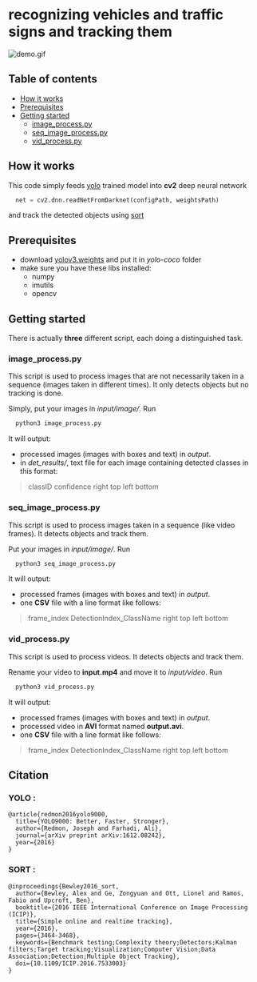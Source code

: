 # recognizing vehicles and traffic signs and tracking them
![demo.gif](demo.gif)

## Table of contents  
- [How it works](#how-it-works)
- [Prerequisites](#prerequisites)
- [Getting started](#getting-started)
    * [image_process.py](#image_processpy)
    * [seq_image_process.py](#seq_image_processpy)
    * [vid_process.py](vid_processpy)




## How it works
This code simply feeds [yolo](https://pjreddie.com/darknet/yolo/) trained model into __cv2__ deep neural network

```python
  net = cv2.dnn.readNetFromDarknet(configPath, weightsPath)
```
and track the detected objects using [sort](https://github.com/abewley/sort)

<p></p>

## Prerequisites
- download [yolov3.weights](https://pjreddie.com/media/files/yolov3.weights) and put it in _yolo-coco_ folder
- make sure you have these libs installed:
  * numpy
  * imutils
  * opencv

<p></p>

## Getting started
There is actually __three__ different script, each doing a distinguished task.
<p></p>

### image_process.py
This script is used to process images that are not necessarily taken in a sequence (images taken in different times). It only detects objects but no tracking is done.
<p></p>

Simply, put your images in _input/image/_.
Run
```bash
  python3 image_process.py
```
It will output:
* processed images (images with boxes and text) in _output_.
* in _det_results/_, text file for each image containing detected classes  in this format:
> classID  confidence  right  top  left  bottom  

<p></p>


### seq_image_process.py
This script is used to process images taken in a sequence (like video frames). It detects objects and track them.
<p></p>

Put your images in _input/image/_.
Run
```bash
  python3 seq_image_process.py
```
It will output:
* processed frames (images with boxes and text) in _output_.
* one __CSV__ file with a line format like follows:
> frame_index  DetectionIndex_ClassName  right  top  left  bottom

<p></p>

### vid_process.py
This script is used to process videos. It detects objects and track them.
<p></p>

Rename your video to __input.mp4__ and move it to _input/video_.
Run
```bash
  python3 vid_process.py
```
It will output:
* processed frames (images with boxes and text) in _output_.
* processed video in __AVI__ format named __output.avi__.
* one __CSV__ file with a line format like follows:
> frame_index  DetectionIndex_ClassName  right  top  left  bottom


<p></p>

## Citation

### YOLO :

    @article{redmon2016yolo9000,
      title={YOLO9000: Better, Faster, Stronger},
      author={Redmon, Joseph and Farhadi, Ali},
      journal={arXiv preprint arXiv:1612.08242},
      year={2016}
    }

### SORT :

    @inproceedings{Bewley2016_sort,
      author={Bewley, Alex and Ge, Zongyuan and Ott, Lionel and Ramos, Fabio and Upcroft, Ben},
      booktitle={2016 IEEE International Conference on Image Processing (ICIP)},
      title={Simple online and realtime tracking},
      year={2016},
      pages={3464-3468},
      keywords={Benchmark testing;Complexity theory;Detectors;Kalman filters;Target tracking;Visualization;Computer Vision;Data Association;Detection;Multiple Object Tracking},
      doi={10.1109/ICIP.2016.7533003}
    }
